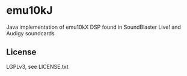 # emu10kJ
Java implementation of emu10kX DSP found in SoundBlaster Live! and Audigy soundcards

## License
LGPLv3, see LICENSE.txt
